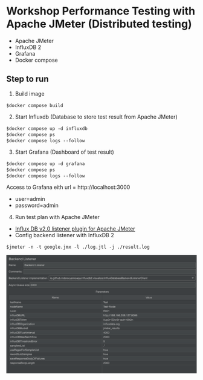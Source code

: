 # Workshop Performance Testing with Apache JMeter (Distributed testing)
* Apache JMeter
* InfluxDB 2
* Grafana
* Docker compose

## Step to run

1. Build image
```
$docker compose build
```

2. Start Influxdb (Database to store test result from Apache JMeter)
```
$docker compose up -d influxdb
$docker compose ps
$docker compose logs --follow
```

3. Start Grafana (Dashboard of test result)
```
$docker compose up -d grafana
$docker compose ps
$docker compose logs --follow
```

Access to Grafana eith url = http://localhost:3000
* user=admin
* password=admin

4. Run test plan with Apache JMeter
* [Influx DB v2.0 listener plugin for Apache JMeter](https://github.com/mderevyankoaqa/jmeter-influxdb2-listener-plugin)
* Config backend listener with InfluxDB 2
```
$jmeter -n -t google.jmx -l ./log.jtl -j ./result.log
```


![alt text](https://github.com/up1/demo-jmeter-influxdb-grafana/blob/main/jmeter-backend.png?raw=true)
